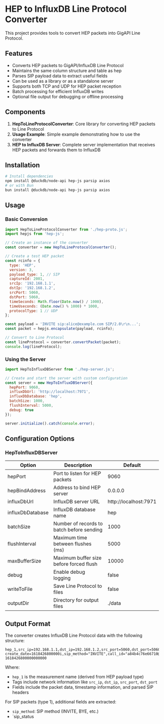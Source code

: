 # HEP to InfluxDB Line Protocol Converter

This project provides tools to convert HEP packets into GigAPI Line Protocol.

## Features

- Converts HEP packets to GigAPI/InfluxDB Line Protocol
- Maintains the same column structure and table as hep
- Parses SIP payload data to extract useful fields
- Can be used as a library or as a standalone server
- Supports both TCP and UDP for HEP packet reception
- Batch processing for efficient InfluxDB writes
- Optional file output for debugging or offline processing

## Components

1. **HepToLineProtocolConverter**: Core library for converting HEP packets to Line Protocol
2. **Usage Example**: Simple example demonstrating how to use the converter
3. **HEP to InfluxDB Server**: Complete server implementation that receives HEP packets and forwards them to InfluxDB

## Installation

```bash
# Install dependencies
npm install @duckdb/node-api hep-js parsip axios
# or with Bun
bun install @duckdb/node-api hep-js parsip axios
```

## Usage

### Basic Conversion

```javascript
import HepToLineProtocolConverter from './hep-proto.js';
import hepjs from 'hep-js';

// Create an instance of the converter
const converter = new HepToLineProtocolConverter();

// Create a test HEP packet
const rcinfo = {
  type: 'HEP',
  version: 3,
  payload_type: 1, // SIP
  captureId: 2001,
  srcIp: '192.168.1.1',
  dstIp: '192.168.1.2',
  srcPort: 5060,
  dstPort: 5060,
  timeSeconds: Math.floor(Date.now() / 1000),
  timeUseconds: (Date.now() % 1000) * 1000,
  protocolType: 1 // UDP
};

const payload = 'INVITE sip:alice@example.com SIP/2.0\r\n...';
const packet = hepjs.encapsulate(payload, rcinfo);

// Convert to Line Protocol
const lineProtocol = converter.convertPacket(packet);
console.log(lineProtocol);
```

### Using the Server

```javascript
import HepToInfluxDBServer from './hep-server.js';

// Create and start the server with custom configuration
const server = new HepToInfluxDBServer({
  hepPort: 9060,
  influxDbUrl: 'http://localhost:7971',
  influxDbDatabase: 'hep',
  batchSize: 1000,
  flushInterval: 5000,
  debug: true
});

server.initialize().catch(console.error);
```

## Configuration Options

### HepToInfluxDBServer

| Option | Description | Default |
|--------|-------------|---------|
| hepPort | Port to listen for HEP packets | 9060 |
| hepBindAddress | Address to bind HEP server | 0.0.0.0 |
| influxDbUrl | InfluxDB server URL | http://localhost:7971 |
| influxDbDatabase | InfluxDB database name | hep |
| batchSize | Number of records to batch before sending | 1000 |
| flushInterval | Maximum time between flushes (ms) | 5000 |
| maxBufferSize | Maximum buffer size before forced flush | 10000 |
| debug | Enable debug logging | false |
| writeToFile | Save Line Protocol to files | false |
| outputDir | Directory for output files | ./data |

## Output Format

The converter creates InfluxDB Line Protocol data with the following structure:

```
hep_1,src_ip=192.168.1.1,dst_ip=192.168.1.2,src_port=5060,dst_port=5060 create_date=1618426800000i,sip_method="INVITE",call_id="a84b4c76e66710@example.com",payload_size=245i 1618426800000000000
```

Where:
- `hep_1` is the measurement name (derived from HEP payload type)
- Tags include network information like `src_ip`, `dst_ip`, `src_port`, `dst_port`
- Fields include the packet data, timestamp information, and parsed SIP headers

For SIP packets (type 1), additional fields are extracted:
- `sip_method`: SIP method (INVITE, BYE, etc.)
- `sip_status
